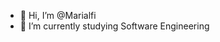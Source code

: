 - 👋 Hi, I’m @Marialfi
- 🌱 I’m currently studying Software Engineering

<!---
Marialfi/Marialfi is a ✨ special ✨ repository because its `README.md` (this file) appears on your GitHub profile.
You can click the Preview link to take a look at your changes.
--->
